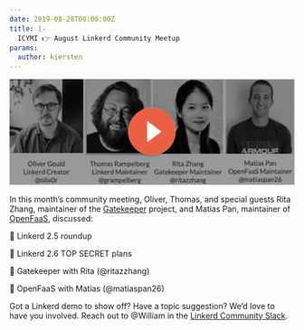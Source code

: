 ```yaml
---
date: 2019-08-28T00:00:00Z
title: |-
  ICYMI 👉 August Linkerd Community Meetup
params:
  author: kiersten
---
```


[![Recording](recording.png)](https://www.crowdcast.io/e/linkerd-online-community-4/1)

In this month’s community meeting, Oliver, Thomas, and special guests Rita Zhang, maintainer of the [Gatekeeper](https://github.com/open-policy-agent/gatekeeper) project, and Matias Pan, maintainer of [OpenFaaS](https://github.com/openfaas), discussed:

🌈 Linkerd 2.5 roundup

🌈 Linkerd 2.6 TOP SECRET plans

🌈 Gatekeeper with Rita (@ritazzhang)

🌈 OpenFaaS with Matias (@matiaspan26)

Got a Linkerd demo to show off? Have a topic suggestion? We’d love to have you involved. Reach out to @William in the [Linkerd Community Slack](https://slack.linkerd.io/).

